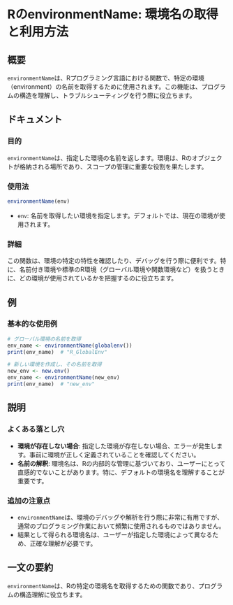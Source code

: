 <!--
Meta Description: # RのenvironmentName: 環境名の取得と利用方法 ## 概要 `environmentName`は、Rプログラミング言語における関数で、特定の環境（environment）の名前を取得するために使用されます。この機能は、プログラムの構造を理解し、トラブルシューティングを行う際に役立ち...
Meta Keywords: environmentname, env_name, env, new_env, print
-->

# RのenvironmentName: 環境名の取得と利用方法

## 概要
`environmentName`は、Rプログラミング言語における関数で、特定の環境（environment）の名前を取得するために使用されます。この機能は、プログラムの構造を理解し、トラブルシューティングを行う際に役立ちます。

## ドキュメント
### 目的
`environmentName`は、指定した環境の名前を返します。環境は、Rのオブジェクトが格納される場所であり、スコープの管理に重要な役割を果たします。

### 使用法
```R
environmentName(env)
```
- `env`: 名前を取得したい環境を指定します。デフォルトでは、現在の環境が使用されます。

### 詳細
この関数は、環境の特定の特性を確認したり、デバッグを行う際に便利です。特に、名前付き環境や標準のR環境（グローバル環境や関数環境など）を扱うときに、どの環境が使用されているかを把握するのに役立ちます。

## 例
### 基本的な使用例
```R
# グローバル環境の名前を取得
env_name <- environmentName(globalenv())
print(env_name)  # "R_GlobalEnv"

# 新しい環境を作成し、その名前を取得
new_env <- new.env()
env_name <- environmentName(new_env)
print(env_name)  # "new_env"
```

## 説明
### よくある落とし穴
- **環境が存在しない場合**: 指定した環境が存在しない場合、エラーが発生します。事前に環境が正しく定義されていることを確認してください。
- **名前の解釈**: 環境名は、Rの内部的な管理に基づいており、ユーザーにとって直感的でないことがあります。特に、デフォルトの環境名を理解することが重要です。

### 追加の注意点
- `environmentName`は、環境のデバッグや解析を行う際に非常に有用ですが、通常のプログラミング作業において頻繁に使用されるものではありません。
- 結果として得られる環境名は、ユーザーが指定した環境によって異なるため、正確な理解が必要です。

## 一文の要約
`environmentName`は、Rの特定の環境名を取得するための関数であり、プログラムの構造理解に役立ちます。